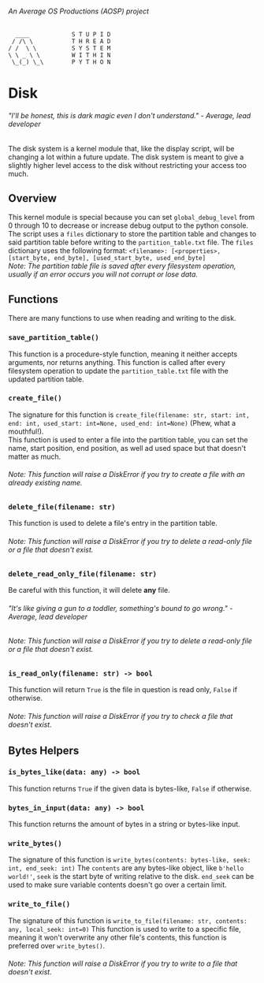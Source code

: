 ###### *An Average OS Productions (AOSP) project*
```
  ____            S T U P I D 
 / /\ \           T H R E A D 
/ /  \ \          S Y S T E M 
\ \ _ \ \         W I T H I N 
 \_(_) \_\        P Y T H O N
```

# Disk
###### "I'll be honest, this is dark magic even I don't understand." - Average, lead developer
The disk system is a kernel module that, like the display script, will be changing a lot within a future update.
The disk system is meant to give a slightly higher level access to the disk without restricting your access too much.  
## Overview
This kernel module is special because you can set `global_debug_level` from 0 through 10 to decrease or increase debug output to the python console.  
The script uses a `files` dictionary to store the partition table and changes to said partition table before writing to the `partition_table.txt` file.
The `files` dictionary uses the following format:
`<filename>: [<properties>, [start_byte, end_byte], [used_start_byte, used_end_byte]`  
*Note: The partition table file is saved after every filesystem operation, usually if an error occurs you will not corrupt or lose data.*
## Functions
There are many functions to use when reading and writing to the disk.
### `save_partition_table()`
This function is a procedure-style function, meaning it neither accepts arguments, nor returns anything.
This function is called after every filesystem operation to update the `partition_table.txt` file with the updated partition table.
### `create_file()`
The signature for this function is `create_file(filename: str, start: int, end: int, used_start: int=None, used_end: int=None)` (Phew, what a mouthful!).  
This function is used to enter a file into the partition table, you can set the name, start position, end position, as well ad used space but that doesn't matter as much.  
###### Note: *This function will raise a DiskError if you try to create a file with an already existing name.*
### `delete_file(filename: str)`  
This function is used to delete a file's entry in the partition table.
###### Note: *This function will raise a DiskError if you try to delete a read-only file or a file that doesn't exist.*
###  `delete_read_only_file(filename: str)`
Be careful with this function, it will delete **any** file.
###### "It's like giving a gun to a toddler, something's bound to go wrong." - Average, lead developer
###### Note: *This function will raise a DiskError if you try to delete a read-only file or a file that doesn't exist.*
### `is_read_only(filename: str) -> bool`  
This function will return `True` is the file in question is read only, `False` if otherwise.
###### Note: *This function will raise a DiskError if you try to check a file that doesn't exist.*
## Bytes Helpers
### `is_bytes_like(data: any) -> bool`
This function returns `True` if the given data is bytes-like, `False` if otherwise.
### `bytes_in_input(data: any) -> bool`
This function returns the amount of bytes in a string or bytes-like input.
### `write_bytes()`
The signature of this function is `write_bytes(contents: bytes-like, seek: int, end_seek: int)`
The `contents` are any bytes-like object, like `b'hello world!'`, `seek` is the start byte of writing relative to the disk. `end_seek` can be used to make sure variable contents doesn't go over a certain limit.
### `write_to_file()`
The signature of this function is `write_to_file(filename: str, contents: any, local_seek: int=0)`
This function is used to write to a specific file, meaning it won't overwrite any other file's contents, this function is preferred over `write_bytes()`.
###### Note: *This function will raise a DiskError if you try to write to a file that doesn't exist.*
